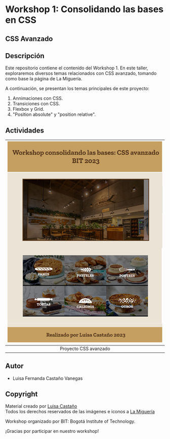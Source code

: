 # Workshop 1: Consolidando las bases en CSS
## CSS Avanzado

## Descripción
Este repositorio contiene el contenido del Workshop 1. En este taller, exploraremos diversos temas relacionados con CSS avanzado, tomando como base la página de La Miguería.

A continuación, se presentan los temas principales de este proyecto:

1. Annimaciones con CSS.
2. Transiciones con CSS.
3. Flexbox y Grid.
3. "Position absolute" y "position relative".

## Actividades
| ![proyectoCSS](assets/muckUp.png) |
|:----------------------------------------:|
|              Proyecto CSS avanzado              |

## Autor
- Luisa Fernanda Castaño Vanegas

## Copyright
Material creado por [Luisa Castaño](https://github.com/LuisaCastano40)<br>Todos los derechos reservados de las imágenes e iconos a [La Miguería](https://www.lamigueria.com.co/)<br>

Workshop organizado por BIT: Bogotá Institute of Technology.<br>

¡Gracias por participar en nuestro workshop!
